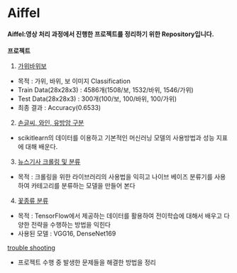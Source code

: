 # Aiffel

#### Aiffel:영상 처리 과정에서 진행한 프로젝트를 정리하기 위한 Repository입니다.

**프로젝트**
01. [가위바위보](https://github.com/benestump/Aiffel/tree/master/01_rock_scissor_paper)
  - 목적 : 가위, 바위, 보 이미지 Classification 
  - Train Data(28x28x3) : 4586개(1508/보, 1532/바위, 1546/가위)
  - Test Data(28x28x3) : 300개(100/보, 100/바위, 100/가위)
  - 최종 결과 : Accuracy(0.6533)
  
02. [손글씨, 와인, 유방암 구분](https://github.com/benestump/Aiffel/tree/master/02_Iris_classification)
  - scikitlearn의 데이터를 이용하고 기본적인 머신러닝 모델의 사용방법과 성능 지표에 대해 배운다.
  
03. [뉴스기사 크롤링 및 분류](https://github.com/benestump/Aiffel/tree/master/03_news_crawling_classification)
  - 목적 : 크롤링을 위한 라이브러리의 사용법을 익히고 나이브 베이즈 분류기를 사용하여 카테고리를 분류하는 모델을 만들어 본다 
  
04. [꽃종류 분류](https://github.com/benestump/Aiffel/tree/master/04_cat_dog_classification)
  - 목적 : TensorFlow에서 제공하는 데이터를 활용하여 전이학습에 대해서 배우고 다양한 전략을 수행하는 방법을 익힌다 
  - 사용된 모델 : VGG16, DenseNet169
  
[trouble shooting](https://github.com/benestump/Aiffel/tree/master/trouble_shooting)
   - 프로젝트 수행 중 발생한 문제들을 해결한 방법을 정리

